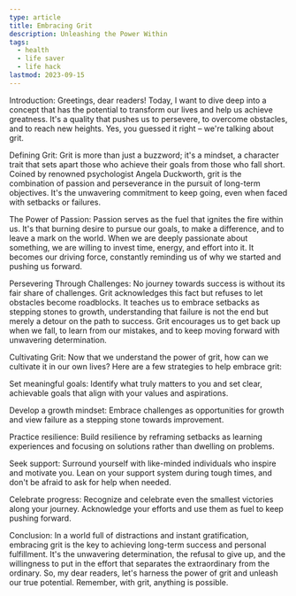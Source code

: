 ```yaml
---
type: article
title: Embracing Grit
description: Unleashing the Power Within 
tags:
  - health
  - life saver
  - life hack
lastmod: 2023-09-15
---
```


Introduction:
Greetings, dear readers! Today, I want to dive deep into a concept that has the potential to transform our lives and help us achieve greatness. It's a quality that pushes us to persevere, to overcome obstacles, and to reach new heights. Yes, you guessed it right – we're talking about grit.

Defining Grit:
Grit is more than just a buzzword; it's a mindset, a character trait that sets apart those who achieve their goals from those who fall short. Coined by renowned psychologist Angela Duckworth, grit is the combination of passion and perseverance in the pursuit of long-term objectives. It's the unwavering commitment to keep going, even when faced with setbacks or failures.

The Power of Passion:
Passion serves as the fuel that ignites the fire within us. It's that burning desire to pursue our goals, to make a difference, and to leave a mark on the world. When we are deeply passionate about something, we are willing to invest time, energy, and effort into it. It becomes our driving force, constantly reminding us of why we started and pushing us forward.

Persevering Through Challenges:
No journey towards success is without its fair share of challenges. Grit acknowledges this fact but refuses to let obstacles become roadblocks. It teaches us to embrace setbacks as stepping stones to growth, understanding that failure is not the end but merely a detour on the path to success. Grit encourages us to get back up when we fall, to learn from our mistakes, and to keep moving forward with unwavering determination.

Cultivating Grit:
Now that we understand the power of grit, how can we cultivate it in our own lives? Here are a few strategies to help embrace grit:

Set meaningful goals: Identify what truly matters to you and set clear, achievable goals that align with your values and aspirations.

Develop a growth mindset: Embrace challenges as opportunities for growth and view failure as a stepping stone towards improvement.

Practice resilience: Build resilience by reframing setbacks as learning experiences and focusing on solutions rather than dwelling on problems.

Seek support: Surround yourself with like-minded individuals who inspire and motivate you. Lean on your support system during tough times, and don't be afraid to ask for help when needed.

Celebrate progress: Recognize and celebrate even the smallest victories along your journey. Acknowledge your efforts and use them as fuel to keep pushing forward.

Conclusion:
In a world full of distractions and instant gratification, embracing grit is the key to achieving long-term success and personal fulfillment. It's the unwavering determination, the refusal to give up, and the willingness to put in the effort that separates the extraordinary from the ordinary. So, my dear readers, let's harness the power of grit and unleash our true potential. Remember, with grit, anything is possible.
